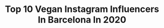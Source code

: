 ---
title: Top 10 Vegan Instagram Influencers In Barcelona In 2020
description: >-
  Find top vegan Instagram influencers in Barcelona in 2020. Most popular hashtags: #vegan #stayathome #barcelona #sunday.
platform: Instagram
profiles:
  - username: "alexdc31"
    fullname: >-
      𝐀𝐥𝐞𝐱 𝐃𝐂 - 𝐕𝐞𝐠𝐚𝐧 𝐈𝐜𝐨𝐧®
    location: "Spain"
    followers: 56488
    engagement: 275
    commentsToLikes: 0.026648
    id: ck5q9lfubbpaj0i111zw60pf4
    verified: false
    hashtags: "#newyearmakeup, #scegliere, #nochevieja, #encasa"
  - username: "veggie_sweet"
    fullname: >-
      Alex🌷 Vegana & Realfooder
    location: "Spain"
    followers: 18655
    engagement: 875
    commentsToLikes: 0.624425
    id: ck5q7h2r11j7l0i11j1kfd0zv
    verified: false
    hashtags: "#chocolate, #healthyfood, #vegetarian, #latapadelmesac"
  - username: "alegnaslife"
    fullname: >-
      Angiie
    location: "Spain"
    followers: 11181
    engagement: 1073
    commentsToLikes: 0.089014
    id: ck5hp3szwqpj90i110u60i0k0
    verified: false
    hashtags: "#autumn, #brown, #fashion, #stayhome"
  - username: "mad.leineblog"
    fullname: >-
      M∀D.L∃INE
    location: "Spain"
    followers: 6882
    engagement: 1945
    commentsToLikes: 0.116824
    id: ck6ttzokjdh6x0j71j3d7vowv
    verified: false
    hashtags: "#crueltyfree, #norahjones, #hawaiianquilt, #ethicaltime"
  - username: "andrea_m_m"
    fullname: >-
      🔅 Andrea 🔅
    location: "Spain"
    followers: 21064
    engagement: 309
    commentsToLikes: 0.183316
    id: ck0vyy56q6cz10i197g6k1m7k
    verified: false
    hashtags: "#diyjeans, #custom, #earrings, #desescalada"
  - username: "gameoffoodies"
    fullname: >-
      Game Of Foodies
    location: "Spain"
    followers: 15448
    engagement: 400
    commentsToLikes: 0.053917
    id: ckaor0xovl8p30i78v1qoimpz
    verified: false
    hashtags: "#edamame, #soja, #bcnrestaurants, #bcnfoodies"
  - username: "pilotalba"
    fullname: >-
      Alba
    location: "Spain"
    followers: 34737
    engagement: 208
    commentsToLikes: 0.049687
    id: ck0twclqmewa20i19f0iv9v8j
    verified: false
    hashtags: "#pilotos, #gamingcommunity, #blondegamer, #freedom"
  - username: "theagnesdossantos"
    fullname: >-
      Agnes dos Santos
    location: "Spain"
    followers: 25641
    engagement: 583
    commentsToLikes: 0.014105
    id: ck5hfnr8aydhg0i113b3xxs53
    verified: false
    hashtags: "#barcelona, #instatraveling, #valencia, #positivevibes"
  - username: "deliciaskitchen"
    fullname: >-
      Isa Gil
    location: "Spain"
    followers: 29027
    engagement: 235
    commentsToLikes: 0.151264
    id: ck55p1tam9mz60i11woj92ob0
    verified: false
    hashtags: "#wholegrain, #fajol, #omega3vegetal, #verduras"
  - username: "javierfranko"
    fullname: >-
      JAVIER FRANCO
    location: "Spain"
    followers: 131920
    engagement: 333
    commentsToLikes: 0.012953
    id: ck5bur52niajo0i118ob69xeo
    verified: false
    hashtags: "#racoontattoo, #coral, #blackworktattoo, #hand"
---